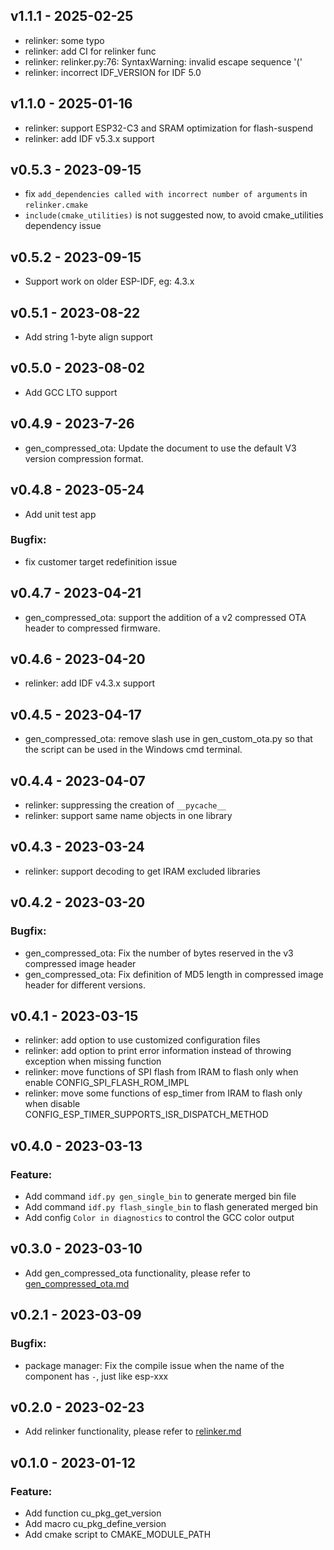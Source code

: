## v1.1.1 - 2025-02-25

* relinker: some typo
* relinker: add CI for relinker func
* relinker: relinker.py:76: SyntaxWarning: invalid escape sequence '('
* relinker: incorrect IDF_VERSION for IDF 5.0

## v1.1.0 - 2025-01-16

* relinker: support ESP32-C3 and SRAM optimization for flash-suspend
* relinker: add IDF v5.3.x support

## v0.5.3 - 2023-09-15

* fix `add_dependencies called with incorrect number of arguments` in `relinker.cmake`
* `include(cmake_utilities)` is not suggested now, to avoid cmake_utilities dependency issue

## v0.5.2 - 2023-09-15

* Support work on older ESP-IDF, eg: 4.3.x 

## v0.5.1 - 2023-08-22

* Add string 1-byte align support

## v0.5.0 - 2023-08-02

* Add GCC LTO support

## v0.4.9 - 2023-7-26

* gen_compressed_ota: Update the document to use the default V3 version compression format.

## v0.4.8 - 2023-05-24

* Add unit test app

### Bugfix:

* fix customer target redefinition issue

## v0.4.7 - 2023-04-21

* gen_compressed_ota: support the addition of a v2 compressed OTA header to compressed firmware.

## v0.4.6 - 2023-04-20

* relinker: add IDF v4.3.x support

## v0.4.5 - 2023-04-17

* gen_compressed_ota: remove slash use in gen_custom_ota.py so that the script can be used in the Windows cmd terminal.

## v0.4.4 - 2023-04-07

* relinker: suppressing the creation of `__pycache__`
* relinker: support same name objects in one library

## v0.4.3 - 2023-03-24

* relinker: support decoding to get IRAM excluded libraries

## v0.4.2 - 2023-03-20

### Bugfix:

* gen_compressed_ota: Fix the number of bytes reserved in the v3 compressed image header
* gen_compressed_ota: Fix definition of MD5 length in compressed image header for different versions.

## v0.4.1 - 2023-03-15

* relinker: add option to use customized configuration files
* relinker: add option to print error information instead of throwing exception when missing function
* relinker: move functions of SPI flash from IRAM to flash only when enable CONFIG_SPI_FLASH_ROM_IMPL
* relinker: move some functions of esp_timer from IRAM to flash only when disable CONFIG_ESP_TIMER_SUPPORTS_ISR_DISPATCH_METHOD

## v0.4.0 - 2023-03-13

### Feature:

* Add command `idf.py gen_single_bin` to generate merged bin file
* Add command `idf.py flash_single_bin` to flash generated merged bin
* Add config `Color in diagnostics` to control the GCC color output

## v0.3.0 - 2023-03-10

* Add gen_compressed_ota functionality, please refer to [gen_compressed_ota.md](https://github.com/espressif/esp-iot-solution/tree/master/tools/cmake_utilities/docs/gen_compressed_ota.md)

## v0.2.1 - 2023-03-09

### Bugfix:

* package manager: Fix the compile issue when the name of the component has `-`, just like esp-xxx

## v0.2.0 - 2023-02-23

* Add relinker functionality, please refer to [relinker.md](https://github.com/espressif/esp-iot-solution/tree/master/tools/cmake_utilities/docs/relinker.md)

## v0.1.0 - 2023-01-12

### Feature:

* Add function cu_pkg_get_version
* Add macro cu_pkg_define_version
* Add cmake script to CMAKE_MODULE_PATH
